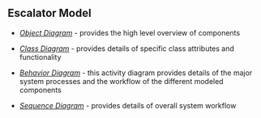 ## Escalator Model


* [*Object Diagram*](model/object_diagram.md) - provides the high level overview of components

* [*Class Diagram*](model/class_diagram.md) - provides details of specific class attributes and functionality

* [*Behavior Diagram*](model/behavior_diagram.md) - this activity diagram provides details of the major system processes and the workflow of the different modeled components

* [*Sequence Diagram*](model/sequence_diagram.md) - provides details of overall system workflow
